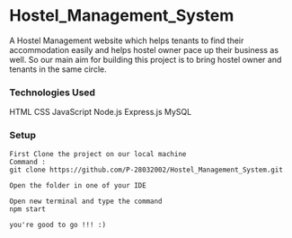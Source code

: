 # Hostel_Management_System
A Hostel Management website which helps tenants to find their accommodation easily and helps hostel owner pace up their business as well. So our main aim for building this project is to bring hostel owner and tenants in the same circle.

### Technologies Used
HTML
CSS
JavaScript
Node.js
Express.js
MySQL

### Setup
```
First Clone the project on our local machine 
Command :
git clone https://github.com/P-28032002/Hostel_Management_System.git

Open the folder in one of your IDE

Open new terminal and type the command 
npm start

you're good to go !!! :)
```
